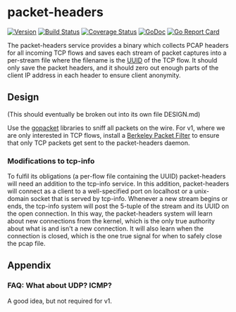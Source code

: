 # packet-headers
[![Version](https://img.shields.io/github/tag/m-lab/packet-headers.svg)](https://github.com/m-lab/packet-headers/releases) [![Build Status](https://travis-ci.org/m-lab/packet-headers.svg?branch=master)](https://travis-ci.org/m-lab/packet-headers) [![Coverage Status](https://coveralls.io/repos/m-lab/packet-headers/badge.svg?branch=master)](https://coveralls.io/github/m-lab/packet-headers?branch=master) [![GoDoc](https://godoc.org/github.com/m-lab/packet-headers?status.svg)](https://godoc.org/github.com/m-lab/packet-headers) [![Go Report Card](https://goreportcard.com/badge/github.com/m-lab/packet-headers)](https://goreportcard.com/report/github.com/m-lab/packet-headers)

The packet-headers service provides a binary which collects PCAP headers for all
incoming TCP flows and saves each stream of packet captures into a per-stream
file where the filename is the [UUID](https://github.com/m-lab/uuid) of the TCP
flow.  It should only save the packet headers, and it should zero out enough parts of the client IP address in each header to ensure client anonymity.

## Design

(This should eventually be broken out into its own file DESIGN.md)

Use the [gopacket](https://github.com/google/gopacket/pcap) libraries to sniff
all packets on the wire.  For v1, where we are only interested in TCP flows,
install a [Berkeley Packet
Filter](https://en.wikipedia.org/wiki/Berkeley_Packet_Filter) to ensure that
only TCP packets get sent to the packet-headers daemon.

### Modifications to tcp-info

To fulfil its obligations (a per-flow file containing the UUID) packet-headers
will need an addition to the tcp-info service.  In this addition, packet-headers
will connect as a client to a well-specified port on localhost or a unix-domain socket
that is served by tcp-info.  Whenever a new stream begins or ends, the tcp-info system will post the
5-tuple of the stream and its UUID on the open connection.  In this way, the
packet-headers system will learn about new connections from the kernel, which is
the only true authority about what is and isn't a new connection.  It will also
learn when the connection is closed, which is the one true signal for when to
safely close the pcap file.

## Appendix

### FAQ: What about UDP? ICMP?

A good idea, but not required for v1.
